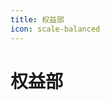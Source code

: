 ```yaml
---
title: 权益部
icon: scale-balanced
---
```


# 权益部

<div class="catalog-display-container">
  <Catalog base="/Rights/" />
</div>
